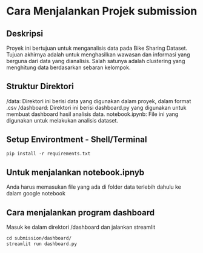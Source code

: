 # Cara Menjalankan Projek submission

## Deskripsi
Proyek ini bertujuan untuk menganalisis data pada Bike Sharing Dataset. Tujuan akhirnya adalah untuk menghasilkan wawasan dan informasi yang berguna dari data yang dianalisis.
Salah satunya adalah clustering yang menghitung data berdasarkan sebaran kelompok. 

## Struktur Direktori
/data: Direktori ini berisi data yang digunakan dalam proyek, dalam format .csv
/dashboard: Direktori ini berisi dashboard.py yang digunakan untuk membuat dashboard hasil analisis data.
notebook.ipynb: File ini yang digunakan untuk melakukan analisis dataset.

## Setup Environtment - Shell/Terminal
```markdown
pip install -r requirements.txt
```

## Untuk menjalankan notebook.ipnyb
Anda harus memasukan file yang ada di folder data terlebih dahulu ke dalam google notebook

## Cara menjalankan program dashboard
Masuk ke dalam direktori /dashboard dan jalankan streamlit

```markdown
cd submission/dashboard/
streamlit run dashboard.py
```